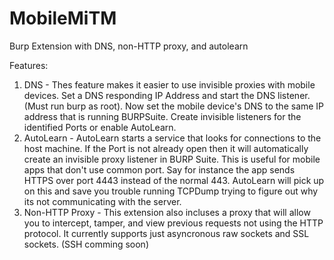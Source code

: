 MobileMiTM
==========

Burp Extension with DNS, non-HTTP proxy, and autolearn

Features:
1. DNS -  Thes feature makes it easier to use invisible proxies with mobile devices. Set a DNS responding IP Address
   and start the DNS listener. (Must run burp as root). Now set the mobile device's DNS to the same IP address that
   is running BURPSuite. Create invisible listeners for the identified Ports or enable AutoLearn.
2. AutoLearn - AutoLearn starts a service that looks for connections to the host machine. If the Port is not already 
   open then it will automatically create an invisible proxy listener in BURP Suite. This is useful for mobile apps 
   that don't use common port. Say for instance the app sends HTTPS over port 4443 instead of the normal 443. AutoLearn
   will pick up on this and save you trouble running TCPDump trying to figure out why its not communicating with the 
   server.
3. Non-HTTP Proxy - This extension also incluses a proxy that will allow you to intercept, tamper, and view previous 
   requests not using the HTTP protocol. It currently supports just asyncronous raw sockets and SSL sockets. (SSH 
   comming soon)
